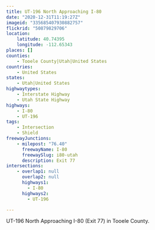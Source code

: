 ```yaml
---
title: UT-196 North Approaching I-80
date: "2020-12-31T11:19:27Z"
imageid: "335685407930882757"
flickrid: "50879829706"
location:
    latitude: 40.74395
    longitude: -112.65343
places: []
counties:
    - Tooele County|Utah|United States
countries:
    - United States
states:
    - Utah|United States
highwaytypes:
    - Interstate Highway
    - Utah State Highway
highways:
    - I-80
    - UT-196
tags:
    - Intersection
    - Shield
freewayJunctions:
    - milepost: "76.40"
      freewayName: I-80
      freewaySlug: i80-utah
      description: Exit 77
intersections:
    - overlap1: null
      overlap2: null
      highways1:
        - I-80
      highways2:
        - UT-196

---
```

UT-196 North Approaching I-80 (Exit 77) in Tooele County.